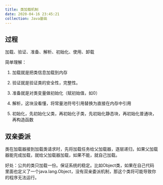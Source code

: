 ```yaml
---
title: 类加载机制
date: 2020-04-16 23:45:21
collection: Java基础
---
```


## 过程

加载、验证、准备、解析、初始化、使用、卸载

简单理解：

1. 加载就是把类信息加载到内存

2. 验证就是验证类的安全性，完整性。

3. 准备就是对类变量做初始化（赋初始值，如0）

4. 解析，这块没看懂，将常量池符号引用替换为直接在内存中引用

5. 初始化，先初始化父类，再初始化子类，先初始化静态块，再初始化普通块，再构造函数

## 双亲委派

类在加载器接到加载类请求时，先将加载任务给父加载器，逐层递归，如果父加载器能完成加载，就给父加载器加载，如果不能，就自己加载。

好处：公共的类只加载一份。保证系统的稳定。比如Object类，如果在自己代码里面也定义了一个java.lang.Object，没有双亲委派机制，那这个类将可能导致你的程序无法运行。
